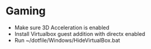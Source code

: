 Gaming
=====
* Make sure 3D Acceleration is enabled
* Install Virtualbox guest addition with directx enabled
* Run ~/dotfile/Windows/HideVirtualBox.bat
